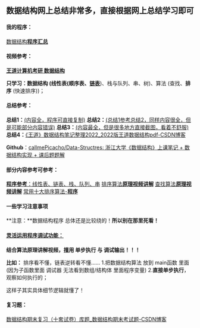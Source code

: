 ## 数据结构网上总结非常多，直接根据网上总结学习即可
#### 我的程序：

[数据结构**程序汇总**](.\数据结构程序汇总)



#### 视频参考：

[**王道计算机考研 数据结构**](https://www.bilibili.com/video/BV1b7411N798/)

**只学习：**数据结构 (线性表(顺序表、**<u>链表</u>**)、栈与队列、串、树)、算法 (查找、**排序** (快速排序))；



#### 总结参考：

**总结1：**[(内容全，程序可直接复制)](https://blog.csdn.net/qq_55593227/article/details/123598044)
**总结2：**[(总结1参考总结2，同样内容很全，但是可能部分内容错误)](https://blog.csdn.net/weixin_45016439/article/details/115742183)
**总结3：**[(内容最全，但是很多地方直接截图，看着不舒服)](https://blog.csdn.net/qq_35787977/article/details/125579106)
**总结4：**[《王道》数据结构笔记整理2022_2022版王道数据结构pdf-CSDN博客](https://blog.csdn.net/qq_44867340/article/details/119455799)

**Github**：[callmePicacho/Data-Structres: 浙江大学《数据结构》上课笔记 + 数据结构实现 + 课后题题解](https://github.com/callmePicacho/Data-Structres?tab=readme-ov-file)   



#### 部分内容参考可参考：

[**程序参考**：线性表、链表、栈、队列、串](https://blog.csdn.net/Sdjzu_Nxy)
[排序算法**原理视频讲解**](https://www.bilibili.com/video/BV1WP411c7hS/)
[查找算法**原理视频讲解**](https://www.bilibili.com/video/BV19K411Y7Ks/)
[常用十大排序算法-**程序**](https://blog.csdn.net/qq_51664685/article/details/124427443)



#### 一些学习注意事项

**注意：**数据结构程序 总体还是比较绕的！**所以别在那里死看！**

#### **<u>灵活运用程序调试功能：</u>**

**结合算法原理讲解视频，擅用 单步执行 与 调试输出！！！**

**比如：**
排序看不懂，链表逆转看不懂……
1\.把数据结构算法 放到 main函数 里面 (因为子函数里面 调试器 无法看到数组/结构体 里面程序变量)
2\.**直接单步执行**，观察如何执行的；

这样子其实具体细节逻辑就懂了！



#### 复习题：

[数据结构期末复习（十套试卷）库题_数据结构期末考试题-CSDN博客](https://blog.csdn.net/qq_52153640/article/details/126036612)
